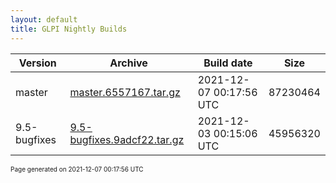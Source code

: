 ```yaml
---
layout: default
title: GLPI Nightly Builds
---
```


Version|Archive|Build date|Size
---|---|---|---
master|[master.6557167.tar.gz](master.6557167.tar.gz)|2021-12-07 00:17:56 UTC|87230464
9.5-bugfixes|[9.5-bugfixes.9adcf22.tar.gz](9.5-bugfixes.9adcf22.tar.gz)|2021-12-03 00:15:06 UTC|45956320

<font size="1">Page generated on 2021-12-07 00:17:56 UTC</font>
